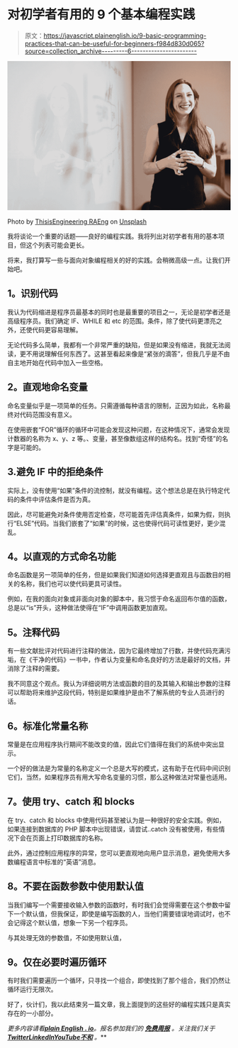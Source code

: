 # 对初学者有用的 9 个基本编程实践

> 原文：<https://javascript.plainenglish.io/9-basic-programming-practices-that-can-be-useful-for-beginners-f984d830d065?source=collection_archive---------6----------------------->

![](img/8940ff9ad0c17b765c147b4ad09e52fd.png)

Photo by [ThisisEngineering RAEng](https://unsplash.com/@thisisengineering?utm_source=medium&utm_medium=referral) on [Unsplash](https://unsplash.com?utm_source=medium&utm_medium=referral)

我将谈论一个重要的话题——良好的编程实践。我将列出对初学者有用的基本项目，但这个列表可能会更长。

将来，我打算写一些与面向对象编程相关的好的实践。会稍微高级一点。让我们开始吧。

## **1。识别代码**

我认为代码缩进是程序员最基本的同时也是最重要的项目之一，无论是初学者还是高级程序员。我们确定 IF、WHILE 和 etc 的范围。条件，除了使代码更漂亮之外，还使代码更容易理解。

无论代码多么简单，我都有一个非常严重的缺陷，但是如果没有缩进，我就无法阅读，更不用说理解任何东西了。这甚至看起来像是“紧张的滴答”，但我几乎是不由自主地开始在代码中加入一些空格。

## **2。直观地命名变量**

命名变量似乎是一项简单的任务。只需遵循每种语言的限制，正因为如此，名称最终对代码范围没有意义。

在使用嵌套“FOR”循环的循环中可能会发现这种问题，在这种情况下，通常会发现计数器的名称为 x、y、z 等。、变量，甚至像数组这样的结构名。找到“奇怪”的名字是可能的。

## 3.避免 IF 中的拒绝条件

实际上，没有使用“如果”条件的流控制，就没有编程。这个想法总是在执行特定代码的条件中评估条件是否为真。

因此，尽可能避免对条件使用否定检查，尽可能首先评估真条件，如果为假，则执行“ELSE”代码。当我们嵌套了“如果”的时候，这也使得代码可读性更好，更少混乱。

## **4。以直观的方式命名功能**

命名函数是另一项简单的任务，但是如果我们知道如何选择更直观且与函数目的相关的名称，我们也可以使代码更具可读性。

例如，在我的面向对象或非面向对象的脚本中，我习惯于命名返回布尔值的函数，总是以“is”开头，这种做法使得在“IF”中调用函数更加直观。

## **5。注释代码**

有一些文献批评对代码进行注释的做法，因为它最终增加了行数，并使代码充满污垢，在《干净的代码》一书中，作者认为变量和命名良好的方法是最好的文档，并消除了注释的需要。

我不同意这个观点。我认为详细说明方法或函数的目的及其输入和输出参数的注释可以帮助将来维护这段代码，特别是如果维护是由不了解系统的专业人员进行的话。

## **6。标准化常量名称**

常量是在应用程序执行期间不能改变的值，因此它们值得在我们的系统中突出显示。

一个好的做法是为常量的名称定义一个总是大写的模式，这有助于在代码中间识别它们，当然，如果程序员有用大写命名变量的习惯，那么这种做法对常量也适用。

## **7。使用 try、catch 和 blocks**

在 try、catch 和 blocks 中使用代码甚至被认为是一种很好的安全实践。例如，如果连接到数据库的 PHP 脚本中出现错误，请尝试..catch 没有被使用，有些情况下会在页面上打印数据库的名称。

此外，通过控制应用程序的异常，您可以更直观地向用户显示消息，避免使用大多数编程语言中标准的“英语”消息。

## **8。不要在函数参数中使用默认值**

当我们编写一个需要接收输入参数的函数时，有时我们会觉得需要在这个参数中留下一个默认值，但我保证，即使是编写函数的人，当他们需要错误地调试时，也不会记得这个默认值，想象一下另一个程序员。

与其处理无效的参数值，不如使用默认值，

## **9。仅在必要时遍历循环**

有时我们需要遍历一个循环，只寻找一个组合，即使找到了那个组合，我们仍然让循环运行无限次。

好了，伙计们，我以此结束另一篇文章，我上面提到的这些好的编程实践只是真实存在的一小部分。

*更多内容请看*[***plain English . io***](https://plainenglish.io/)*。报名参加我们的* [***免费周报***](http://newsletter.plainenglish.io/) *。关注我们关于*[***Twitter***](https://twitter.com/inPlainEngHQ)[***LinkedIn***](https://www.linkedin.com/company/inplainenglish/)*[***YouTube***](https://www.youtube.com/channel/UCtipWUghju290NWcn8jhyAw)*[***不和***](https://discord.gg/GtDtUAvyhW) *。***